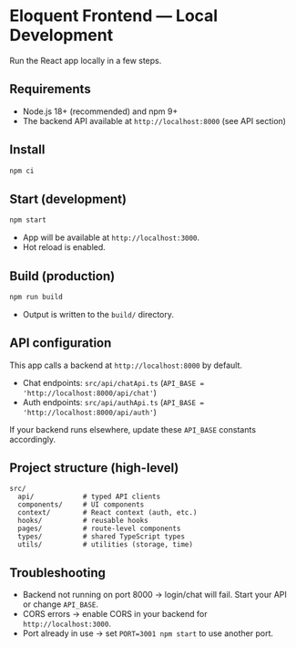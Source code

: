 # Eloquent Frontend — Local Development

Run the React app locally in a few steps.

## Requirements
- Node.js 18+ (recommended) and npm 9+
- The backend API available at `http://localhost:8000` (see API section)

## Install
```bash
npm ci
```

## Start (development)
```bash
npm start
```
- App will be available at `http://localhost:3000`.
- Hot reload is enabled.

## Build (production)
```bash
npm run build
```
- Output is written to the `build/` directory.

## API configuration
This app calls a backend at `http://localhost:8000` by default.
- Chat endpoints: `src/api/chatApi.ts` (`API_BASE = 'http://localhost:8000/api/chat'`)
- Auth endpoints: `src/api/authApi.ts` (`API_BASE = 'http://localhost:8000/api/auth'`)

If your backend runs elsewhere, update these `API_BASE` constants accordingly.

## Project structure (high-level)
```
src/
  api/            # typed API clients
  components/     # UI components
  context/        # React context (auth, etc.)
  hooks/          # reusable hooks
  pages/          # route-level components
  types/          # shared TypeScript types
  utils/          # utilities (storage, time)
```

## Troubleshooting
- Backend not running on port 8000 → login/chat will fail. Start your API or change `API_BASE`.
- CORS errors → enable CORS in your backend for `http://localhost:3000`.
- Port already in use → set `PORT=3001 npm start` to use another port.
